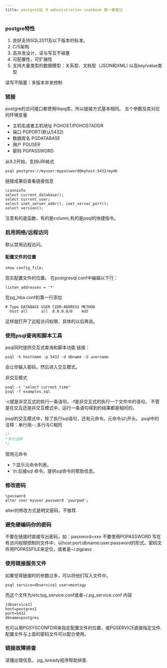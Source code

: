 ```yaml
---
title: postgreSQL 9 administration cookbook 第一章笔记
---
```




### postgre特性

1. 良好支持SQL2011及以下版本的标准。
2. C/S架构
3. 高并发设计，读与写互不祖塞
4. 可配置性，可扩展性
5. 支持大量类型的数据模型：关系型、文档型（JSON和XML) 以及key/value类型

读写不阻塞：多版本并发控制

### 链接
postgre的访问接口都使用libpq库，所以链接方式基本相同。
五个参数及其对应的环境变量
- 主机名或者主机地址 PGHOST/PGHOSTADDR
- 端口 PGPORT(默认5432)
- 数据库名 PGDATABASE
- 用户 PGUSER
- 密码 PGPASSWORD

从9.2开始，支持URI格式
```shell
psql postgres://myuser:mypassword@myhost:5432/mydb
```
链接成果后查看链接信息
```shell
\conninfo
select current_database();
select current_user;
select inet_server_addr(), inet_server_port();
select version();
```
注意有的是函数，有的是column,有的是psql的快捷指令。

### 启用网络/远程访问
默认禁用远程访问。
#### 配置文件的位置
```shell
show config_file;
```
现实配置文件的位置。
在postgresql.conf中编辑以下行：
```shell
listen_addresses = '*'
```
在pg_hba.conf的第一行添加
```shell
# Type DATABASE USER CIDR-ADDRESS METHOD
  host all      all  0.0.0.0/0    md5
```
这样就打开了远程访问权限，具体的以后再说。

### 使用psql查询和脚本工具
psql同时提供交互式查询和脚本功能
链接：
```shell
psql -h hostname -p 5432 -d dbname -U username
```
会让你输入密码，然后进入交互模式。

非交互模式
```shell
psql -c "select current_time"
psql -f examples.sql
```
-c就是非交互式的执行一条语句，-f是非交互式的执行一个文件中的语句。
不管是在交互还是非交互模式中，运行一条语句得到的结果都是相同的。

psql的交互模式中，除了执行sql语句，还有元命令。元命令以\开头。
psql中的注释：单行用--,多行与C相同
```c
/*
*多行注释
*/
```
常用元命令
- \?:显示元命令列表。
- \h:后接sql 命令，提供sql命令的帮助信息。

### 修改密码
```shell
\password
alter user myuser password 'yourpwd';
```
alter的修改方式是明文密码，不推荐.

### 避免硬编码你的密码
不要在链接时直接写出密码，如：password=xxx
不要使用PGPASSWORD
写在有访问权限控制的文件中，以host:port:dbname:user:password的形式。密码文件用PGPASSFILE来定位，或者是~/.pgpass

### 使用链接服务文件
如果觉得链接时的参数过多，可以将他们写入文件中。
```shell
psql service=dbservice1 user=montagy
```
而这个文件为/etc/pg_service.conf或者~/.pg_service.conf
内容
```shell
[dbservice1]
host=postgres1
port=5432
dbname=postgres
```
也可以用PGSYSCONFDIR来指定配置文件的位置，或PGSERVICE直接指定文件.
配置文件与上面的密码文件可以配合使用。


### 链接故障排查
读懂出错信息。
pg_isready程序帮助排查.
